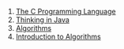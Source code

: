 1. [The C Programming Language](The-C-Programming-Language.pdf)
1. [Thinking in Java](Thinking-in-Java.pdf)
1. [Algorithms](https://algs4.cs.princeton.edu/home/)
1. [Introduction to Algorithms](Introduction-to-Algorithms.pdf)